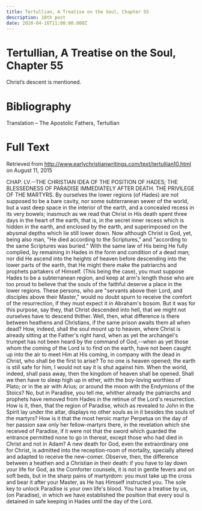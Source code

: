 ```yaml
---
title: Tertullian, A Treatise on the Soul, Chapter 55
description: 10th post
date: 2020-04-16T11:00:00.000Z
---
```


# Tertullian, A Treatise on the Soul, Chapter 55

Christ’s descent is mentioned.

# Bibliography
Translation – The Apostolic Fathers, Tertullian

# Full Text
Retrieved from http://www.earlychristianwritings.com/text/tertullian10.html on August 11, 2015

CHAP. LV.--THE CHRISTIAN IDEA OF THE POSITION OF HADES; THE BLESSEDNESS OF PARADISE IMMEDIATELY AFTER DEATH. THE PRIVILEGE OF THE MARTYRS.
By ourselves the lower regions (of Hades) are not supposed to be a bare cavity, nor some subterranean sewer of the world, but a vast deep space in the interior of the earth, and a concealed recess in its very bowels; inasmuch as we read that Christ in His death spent three days in the heart of the earth, that is, in the secret inner recess which is hidden in the earth, and enclosed by the earth, and superimposed on the abysmal depths which lie still lower down. Now although Christ is God, yet, being also man, "He died according to the Scriptures," and "according to the same Scriptures was buried." With the same law of His being He fully complied, by remaining in Hades in the form and condition of a dead man; nor did He ascend into the heights of heaven before descending into the lower parts of the earth, that He might there make the patriarchs and prophets partakers of Himself. (This being the case), you must suppose Hades to be a subterranean region, and keep at arm's length those who are too proud to believe that the souls of the faithful deserve a place in the lower regions. These persons, who are "servants above their Lord, and disciples above their Master," would no doubt spurn to receive the comfort of the resurrection, if they must expect it in Abraham's bosom. But it was for this purpose, say they, that Christ descended into hell, that we might not ourselves have to descend thither. Well, then, what difference is there between heathens and Christians, if the same prison awaits them all when dead? How, indeed, shall the soul mount up to heaven, where Christ is already sitting at the Father's right hand, when as yet the archangel's trumpet has not been heard by the command of God,--when as yet those whom the coming of the Lord is to find on the earth, have not been caught up into the air to meet Him at His coming, in company with the dead in Christ, who shall be the first to arise? To no one is heaven opened; the earth is still safe for him, I would not say it is shut against him. When the world, indeed, shall pass away, then the kingdom of heaven shall be opened. Shall we then have to sleep high up in ether, with the boy-loving worthies of Plato; or in the air with Arius; or around the moon with the Endymions of the Stoics? No, but in Paradise, you tell me, whither already the patriarchs and prophets have removed from Hades in the retinue of the Lord's resurrection. How is it, then, that the region of Paradise, which as revealed to John in the Spirit lay under the altar, displays no other souls as in it besides the souls of the martyrs? How is it that the most heroic martyr Perpetua on the day of her passion saw only her fellow-martyrs there, in the revelation which she received of Paradise, if it were not that the sword which guarded the entrance permitted none to go in thereat, except those who had died in Christ and not in Adam? A new death for God, even the extraordinary one for Christ, is admitted into the reception-room of mortality, specially altered and adapted to receive the new-comer. Observe, then, the difference between a heathen and a Christian in their death: if you have to lay down your life for God, as the Comforter counsels, it is not in gentle fevers and on soft beds, but in the sharp pains of martyrdom: you must take up the cross and bear it after your Master, as He has Himself instructed you. The sole key to unlock Paradise is your own life's blood. You have a treatise by us, (on Paradise), in which we have established the position that every soul is detained in safe keeping in Hades until the day of the Lord.
